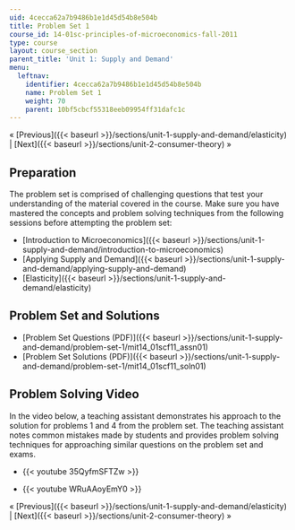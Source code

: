```yaml
---
uid: 4cecca62a7b9486b1e1d45d54b8e504b
title: Problem Set 1
course_id: 14-01sc-principles-of-microeconomics-fall-2011
type: course
layout: course_section
parent_title: 'Unit 1: Supply and Demand'
menu:
  leftnav:
    identifier: 4cecca62a7b9486b1e1d45d54b8e504b
    name: Problem Set 1
    weight: 70
    parent: 10bf5cbcf55318eeb09954ff31dafc1c
---
```


« [Previous]({{< baseurl >}}/sections/unit-1-supply-and-demand/elasticity) | [Next]({{< baseurl >}}/sections/unit-2-consumer-theory) »

Preparation
-----------

The problem set is comprised of challenging questions that test your understanding of the material covered in the course. Make sure you have mastered the concepts and problem solving techniques from the following sessions before attempting the problem set:

*   [Introduction to Microeconomics]({{< baseurl >}}/sections/unit-1-supply-and-demand/introduction-to-microeconomics)
*   [Applying Supply and Demand]({{< baseurl >}}/sections/unit-1-supply-and-demand/applying-supply-and-demand)
*   [Elasticity]({{< baseurl >}}/sections/unit-1-supply-and-demand/elasticity)

Problem Set and Solutions
-------------------------

*   [Problem Set Questions (PDF)]({{< baseurl >}}/sections/unit-1-supply-and-demand/problem-set-1/mit14_01scf11_assn01)
*   [Problem Set Solutions (PDF)]({{< baseurl >}}/sections/unit-1-supply-and-demand/problem-set-1/mit14_01scf11_soln01)

Problem Solving Video
---------------------

In the video below, a teaching assistant demonstrates his approach to the solution for problems 1 and 4 from the problem set. The teaching assistant notes common mistakes made by students and provides problem solving techniques for approaching similar questions on the problem set and exams.

*   {{< youtube 35QyfmSFTZw >}}

*   {{< youtube WRuAAoyEmY0 >}}

« [Previous]({{< baseurl >}}/sections/unit-1-supply-and-demand/elasticity) | [Next]({{< baseurl >}}/sections/unit-2-consumer-theory) »